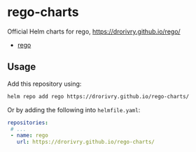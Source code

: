 # rego-charts
Official Helm charts for rego, https://drorivry.github.io/rego/

- [rego](./charts/rego/)

## Usage

Add this repository using:

```bash
helm repo add rego https://drorivry.github.io/rego-charts/
```

Or by adding the following into `helmfile.yaml`:

```yaml
repositories:
 # ...
 - name: rego
   url: https://drorivry.github.io/rego-charts/
```